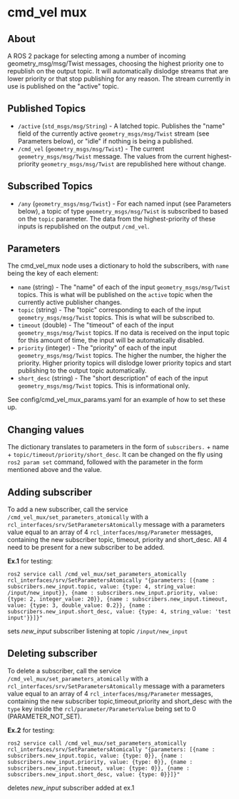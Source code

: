 # cmd_vel mux

## About

A ROS 2 package for selecting among a number of incoming geometry_msg/msg/Twist messages, choosing the highest
priority one to republish on the output topic.  It will automatically dislodge streams that are lower
priority or that stop publishing for any reason.  The stream currently in use is published on the
"active" topic.

## Published Topics
* `/active` (`std_msgs/msg/String`) - A latched topic.  Publishes the "name" field of the currently active `geometry_msgs/msg/Twist` stream (see Parameters below), or "idle" if nothing is being a published.
* `/cmd_vel` (`geometry_msgs/msg/Twist`) - The current `geometry_msgs/msg/Twist` message.  The values from the current highest-priority `geometry_msgs/msg/Twist` are republished here without change.

## Subscribed Topics
* `/any` (`geometry_msgs/msg/Twist`) - For each named input (see Parameters below), a topic of type `geometry_msgs/msg/Twist` is subscribed to based on the `topic` parameter.  The data from the highest-priority of these inputs is republished on the output `/cmd_vel`.

## Parameters
The cmd_vel_mux node uses a dictionary to hold the subscribers, with `name` being the key of each element:
* `name` (string) - The "name" of each of the input `geometry_msgs/msg/Twist` topics.  This is what will be published on the `active` topic when the currently active publisher changes.
* `topic` (string) - The "topic" corresponding to each of the input `geometry_msgs/msg/Twist` topics.  This is what will be subscribed to.
* `timeout` (double) - The "timeout" of each of the input `geometry_msgs/msg/Twist` topics.  If no data is received on the input topic for this amount of time, the input will be automatically disabled.
* `priority` (integer) - The "priority" of each of the input `geometry_msgs/msg/Twist` topics.  The higher the number, the higher the priority.  Higher priority topics will dislodge lower priority topics and start publishing to the output topic automatically.
* `short_desc` (string) - The "short description" of each of the input `geometry_msgs/msg/Twist` topics.  This is informational only.

See config/cmd_vel_mux_params.yaml for an example of how to set these up.

## Changing values
The dictionary translates to parameters in the form of `subscribers.` + name + `topic/timeout/priority/short_desc`.
It can be changed on the fly using `ros2 param set` command, followed with the parameter in the form mentioned above and the value.

## Adding subscriber
To add a new subscriber, call the service `/cmd_vel_mux/set_parameters_atomically` with a `rcl_interfaces/srv/SetParametersAtomically` message with a parameters value equal to an array of 4 `rcl_interfaces/msg/Parameter` messages, containing the new subscriber topic, timeout, priority and short_desc. All 4 need to be present for a new subscriber to be added.

**Ex.1** for testing:
```
ros2 service call /cmd_vel_mux/set_parameters_atomically rcl_interfaces/srv/SetParametersAtomically "{parameters: [{name : subscribers.new_input.topic, value: {type: 4, string_value: /input/new_input}}, {name : subscribers.new_input.priority, value: {type: 2, integer_value: 20}}, {name : subscribers.new_input.timeout, value: {type: 3, double_value: 0.2}}, {name : subscribers.new_input.short_desc, value: {type: 4, string_value: 'test input'}}]}"
```
sets *new_input* subscriber listening at topic `/input/new_input`

## Deleting subscriber
To delete a subscriber, call the service `/cmd_vel_mux/set_parameters_atomically` with a `rcl_interfaces/srv/SetParametersAtomically` message with a parameters value equal to an array of 4 `rcl_interfaces/msg/Parameter` messages, containing the new subscriber topic,timeout,priority and short_desc with the `type` key inside the `rcl/parameter/ParameterValue` being set to 0 (PARAMETER_NOT_SET).

**Ex.2** for testing:
```
ros2 service call /cmd_vel_mux/set_parameters_atomically rcl_interfaces/srv/SetParametersAtomically "{parameters: [{name : subscribers.new_input.topic, value: {type: 0}}, {name : subscribers.new_input.priority, value: {type: 0}}, {name : subscribers.new_input.timeout, value: {type: 0}}, {name : subscribers.new_input.short_desc, value: {type: 0}}]}"
```
 deletes *new_input* subscriber added at ex.1

